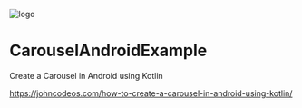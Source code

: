 ![logo](https://i.imgur.com/Dv73hCk.png)
# CarouselAndroidExample
Create a Carousel in Android using Kotlin

https://johncodeos.com/how-to-create-a-carousel-in-android-using-kotlin/
